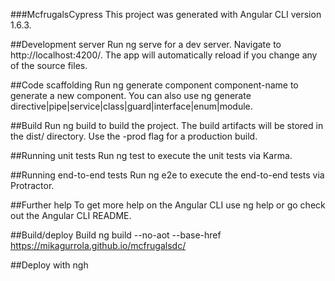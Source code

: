 ###McfrugalsCypress
This project was generated with Angular CLI version 1.6.3.

##Development server
Run ng serve for a dev server. Navigate to http://localhost:4200/. The app will automatically reload if you change any of the source files.

##Code scaffolding
Run ng generate component component-name to generate a new component. You can also use ng generate directive|pipe|service|class|guard|interface|enum|module.

##Build
Run ng build to build the project. The build artifacts will be stored in the dist/ directory. Use the -prod flag for a production build.

##Running unit tests
Run ng test to execute the unit tests via Karma.

##Running end-to-end tests
Run ng e2e to execute the end-to-end tests via Protractor.

##Further help
To get more help on the Angular CLI use ng help or go check out the Angular CLI README.

##Build/deploy
Build ng build --no-aot --base-href https://mikagurrola.github.io/mcfrugalsdc/

##Deploy with ngh